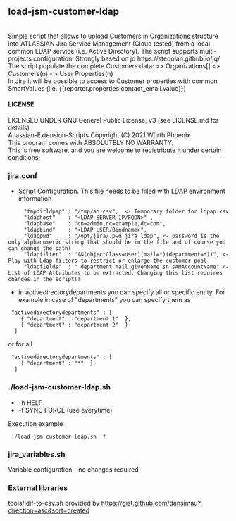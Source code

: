 ## load-jsm-customer-ldap
<br>
Simple script that allows to upload Customers in Organizations structure into ATLASSIAN Jira Service Management (Cloud tested) from a local common LDAP service (i.e. Active Directory). The script supports multi-projects configuration. Strongly based on jq https://stedolan.github.io/jq/<br>
The script populate the complete Customers data: >> Organizations[] <> Customers(n) <> User Properties(n)<br>In Jira it will be possible to access to Customer properties with common SmartValues (i.e.  {{reporter.properties.contact_email.value}})    



#### LICENSE

LICENSED UNDER GNU General Public License, v3  (see LICENSE.md for details)            
Atlassian-Extension-Scripts Copyright (C) 2021  Würth Phoenix                          
This program comes with ABSOLUTELY NO WARRANTY.                                        
This is free software, and you are welcome to redistribute it under certain conditions;


### jira.conf
- Script Configuration. This file needs to be filled with LDAP environment information
```
     "tmpdirldpap" : "/tmp/ad.csv",  <- Temporary folder for ldpap csv
     "ldaphost"    : "<LDAP SERVER IP/FQDN>" ,
     "ldapbase"    : "cn=admin,dc=example,dc=com", 
     "ldapbind"    : "<LDAP USER/Bindname>",
     "ldappwd"     : "/opt/jira/.pwd_jira_ldap", <- password is the only alphanumeric string that should be in the file and of course you can change the path!
     "ldapfilter"  : "(&(objectClass=user)(mail=*)(department=*))", <-Play with Ldap filters to restrict or enlarge the customer pool
     "ldapfields"  : " department mail givenName sn sAMAccountName" <- List of LDAP Attributes to be extracted. Changing this list requires changes in the script!!
```

- in activedirectorydepartments you can specify all or specific entity. For example in case of "departments" you can specify them as
```
 "activedirectorydepartments" : [
    { "department" : "department 1"  }, 
    { "department" : "department 2"  } 
  ]
```
or for all

```
 "activedirectorydepartments" : [
    { "department" : "*"  } 
  ]
```

### ./load-jsm-customer-ldap.sh 
- -h HELP<br>
- -f SYNC FORCE (use everytime) <br>

Execution example<br>
```
 ./load-jsm-customer-ldap.sh -f
```
### jira_variables.sh
Variable configuration - no changes required

### External libraries
tools/ldif-to-csv.sh provided by https://gist.github.com/dansimau?direction=asc&sort=created


